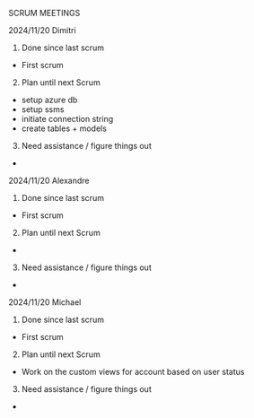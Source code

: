 SCRUM MEETINGS

2024/11/20 Dimitri
1. Done since last scrum
- First scrum
2. Plan until next Scrum
- setup azure db
- setup ssms
- initiate connection string
- create tables + models
3. Need assistance / figure things out
- 

2024/11/20 Alexandre
1. Done since last scrum
- First scrum
2. Plan until next Scrum
- 
3. Need assistance / figure things out
- 

2024/11/20 Michael
1. Done since last scrum
- First scrum
2. Plan until next Scrum
- Work on the custom views for account based on user status
3. Need assistance / figure things out
- 
